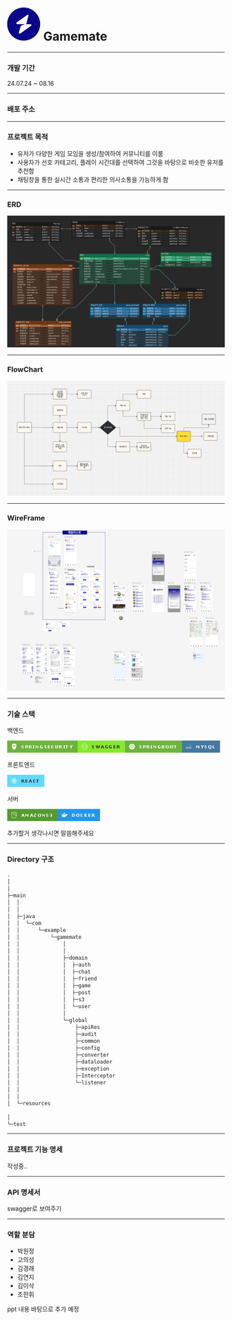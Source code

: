 # ![img.png](images/logo.png) Gamemate 

***
### 개발 기간
 24.07.24 ~ 08.16

***
### 배포 주소

* * *
### 프로젝트 목적
* 유저가 다양한 게임 모임을 생성/참여하여 커뮤니티를 이룸
* 사용자가 선호 카테고리, 플레이 시간대를 선택하여 그것을 바탕으로 비슷한 유저를 추천함
* 채팅창을 통한 실시간 소통과 편리한 의사소통을 가능하게 함

***
### ERD
![ERD.png](images%2FERD.png)
***
### FlowChart
![flowchart.png](images%2Fflowchart.png)
***
### WireFrame
![wireframe.png](images%2Fwireframe.png)
***
### 기술 스택

백엔드

![img_1.png](images/springsecurity.png)![img_1.png](images/swagger.png)![img.png](images/springboot.png)![img_1.png](images/mysql.png)

프론트엔드

![img_3.png](images/react.png)

서버

![img_2.png](images/amazons3.png)![img.png](images/docker.png)

추가할거 생각나시면 말씀해주세요


***
### Directory 구조 


    .
    │  
    │  
    ├─main
    │  │  
    │  │  
    │  ├─java
    │  │  └─com
    │  │      └─example
    │  │          └─gamemate
    │  │              │  
    │  │              │  
    │  │              ├─domain
    │  │              │  ├─auth 
    │  │              │  ├─chat 
    │  │              │  ├─friend 
    │  │              │  ├─game
    │  │              │  ├─post
    │  │              │  ├─s3
    │  │              │  └─user
    │  │              │              
    │  │              └─global
    │  │                  ├─apiRes
    │  │                  ├─audit
    │  │                  ├─common
    │  │                  ├─config
    │  │                  ├─converter
    │  │                  ├─dataloader
    │  │                  ├─exception
    │  │                  ├─Interceptor
    │  │                  └─listener
    │  │                         
    │  │                          
    │  └─resources
  
    │              
    └─test
    





***
### 프로젝트 기능 명세

작성중..

***
### API 명세서
swagger로 보여주기

***
### 역할 분담

* 박원정
* 고의성
* 김경래
* 김연지
* 김이삭
* 조한휘

ppt 내용 바탕으로 추가 예정


